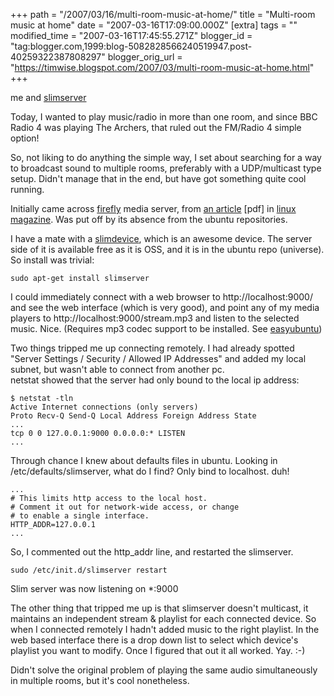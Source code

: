 +++
path = "/2007/03/16/multi-room-music-at-home/"
title = "Multi-room music at home"
date = "2007-03-16T17:09:00.000Z"
[extra]
tags = ""
modified_time = "2007-03-16T17:45:55.271Z"
blogger_id = "tag:blogger.com,1999:blog-5082828566240519947.post-40259322387808297"
blogger_orig_url = "https://timwise.blogspot.com/2007/03/multi-room-music-at-home.html"
+++

me and [slimserver](http://freshmeat.net/projects/slimserver/)  

Today, I wanted to play music/radio in more than one room, and since BBC Radio 4 was playing The Archers, that ruled out the FM/Radio 4 simple option!  

So, not liking to do anything the simple way, I set about searching for a way to broadcast sound to multiple rooms, preferably with a UDP/multicast type setup. Didn't manage that in the end, but have got something quite cool running.  

Initially came across [firefly](http://www.fireflymediaserver.org/) media server, from [an article](http://www.linux-magazine.com/issue/77/Firefly_Audio_Streaming.pdf) [pdf] in [linux magazine](http://www.linux-magazine.com/). Was put off by its absence from the ubuntu repositories.  

I have a mate with a [slimdevice](http://www.slimdevices.com/), which is an awesome device. The server side of it is available free as it is OSS, and it is in the ubuntu repo (universe). So install was trivial:  

    sudo apt-get install slimserver  

I could immediately connect with a web browser to http://localhost:9000/ and see the web interface (which is very good), and point any of my media players to http://localhost:9000/stream.mp3 and listen to the selected music. Nice. (Requires mp3 codec support to be installed. See [easyubuntu](http://easyubuntu.freecontrib.org/))  

Two things tripped me up connecting remotely. I had already spotted "Server Settings / Security / Allowed IP Addresses" and added my local subnet, but wasn't able to connect from another pc.  
netstat showed that the server had only bound to the local ip address:  

    $ netstat -tln  
    Active Internet connections (only servers)  
    Proto Recv-Q Send-Q Local Address Foreign Address State  
    ...  
    tcp 0 0 127.0.0.1:9000 0.0.0.0:* LISTEN  
    ...  

Through chance I knew about defaults files in ubuntu. Looking in /etc/defaults/slimserver, what do I find? Only bind to localhost. duh!  

    ...  
    # This limits http access to the local host.  
    # Comment it out for network-wide access, or change  
    # to enable a single interface.  
    HTTP_ADDR=127.0.0.1  
    ...

So, I commented out the http_addr line, and restarted the slimserver.  

    sudo /etc/init.d/slimserver restart  

Slim server was now listening on *:9000  

The other thing that tripped me up is that slimserver doesn't multicast, it maintains an independent stream & playlist for each connected device. So when I connected remotely I hadn't added music to the right playlist. In the web based interface there is a drop down list to select which device's playlist you want to modify. Once I figured that out it all worked. Yay. :-)  

Didn't solve the original problem of playing the same audio simultaneously in multiple rooms, but it's cool nonetheless.
